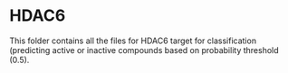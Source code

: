 # HDAC6
This folder contains all the files for HDAC6 target for classification (predicting active or inactive compounds based on probability threshold (0.5).
